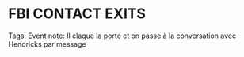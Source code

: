 # FBI CONTACT EXITS

Tags: Event
note: Il claque la porte et on passe à la conversation avec Hendricks par message